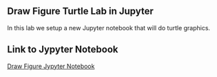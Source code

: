 ## Draw Figure Turtle Lab in Jupyter

In this lab we setup a new Jupyter notebook that will do turtle graphics.

## Link to Jypyter Notebook
[Draw Figure Jypyter Notebook](draw-figure.ipynb)